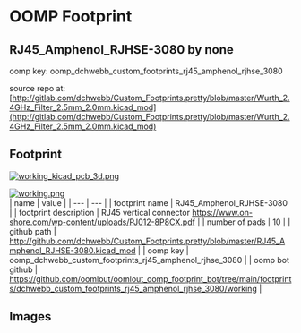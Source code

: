 # OOMP Footprint  
## RJ45_Amphenol_RJHSE-3080  by none  
  
oomp key: oomp_dchwebb_custom_footprints_rj45_amphenol_rjhse_3080  
  
source repo at: [http://gitlab.com/dchwebb/Custom_Footprints.pretty/blob/master/Wurth_2.4GHz_Filter_2.5mm_2.0mm.kicad_mod](http://gitlab.com/dchwebb/Custom_Footprints.pretty/blob/master/Wurth_2.4GHz_Filter_2.5mm_2.0mm.kicad_mod)  
## Footprint  
  
[![working_kicad_pcb_3d.png](working_kicad_pcb_3d_600.png)](working_kicad_pcb_3d.png)  
  
[![working.png](working_600.png)](working.png)  
| name | value | 
| --- | --- | 
| footprint name | RJ45_Amphenol_RJHSE-3080 | 
| footprint description | RJ45 vertical connector https://www.on-shore.com/wp-content/uploads/PJ012-8P8CX.pdf | 
| number of pads | 10 | 
| github path | http://github.com/dchwebb/Custom_Footprints.pretty/blob/master/RJ45_Amphenol_RJHSE-3080.kicad_mod | 
| oomp key | oomp_dchwebb_custom_footprints_rj45_amphenol_rjhse_3080 | 
| oomp bot github | https://github.com/oomlout/oomlout_oomp_footprint_bot/tree/main/footprints/dchwebb_custom_footprints_rj45_amphenol_rjhse_3080/working | 
## Images  
